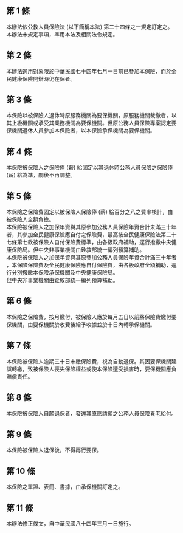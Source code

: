 第 1 條
-------
本辦法依公教人員保險法 (以下簡稱本法) 第二十四條之一規定訂定之。  
本辦法未規定事項，準用本法及相關法令規定。

第 2 條
-------
本辦法適用對象限於中華民國七十四年七月一日前已參加本保險，而於全  
民健康保險開辦時仍在保者。

第 3 條
-------
本保險以被保險人退休時原服務機關為要保機關，原服務機關裁撤者，以  
其上級機關或承受其業務機關為要保機關。但原公務人員保險專案認定要  
保機關退休人員參加本保險者，以本保險承保機關為要保機關。

第 4 條
-------
本保險被保險人之保險俸 (薪) 給固定以其退休時公務人員保險之保險俸  
 (薪) 給為準，嗣後不再調整。

第 5 條
-------
本保險之保險費固定以被保險人保險俸 (薪) 給百分之八之費率核計，由  
被保險人全額負擔。  
本保險被保險人之加保年資與其原參加公務人員保險年資合計未滿三十年  
者，其參加全民健康保險應自付之保險費，最高按全民健康保險法第二十  
七條第七款被保險人自付保險費標準，由各級政府補助，逕行撥繳中央健  
康保險局。但中央非事業機關由銓敘部統一編列預算補助。  
本保險被保險人之加保年資與其原參加公務人員保險年資合計滿三十年者  
，本保險保險費及全民健康保險應自付保險費，由各級政府全額補助，逕  
行分別撥繳本保險承保機關及中央健康保險局。  
但中央非事業機關由銓敘部統一編列預算補助。

第 6 條
-------
本保險之保險費，按月繳付，被保險人應於每月五日以前將保險費繳付要  
保機關，由要保機關於收費後給予收據並於十日內轉承保機關。

第 7 條
-------
本保險被保險人逾期三十日未繳保險費，視為自動退保。其因要保機關延  
誤轉繳，致被保險人喪失保險權益或使本保險遭受損害時，要保機關應負  
賠償責任。

第 8 條
-------
本保險被保險人自願退保者，發還其原應請領之公務人員保險養老給付。

第 9 條
-------
本保險被保險人退保後，不得再行要保。

第 10 條
--------
本保險之單證、表冊、書據，由承保機關訂定之。

第 11 條
--------
本辦法修正條文，自中華民國八十四年三月一日施行。

